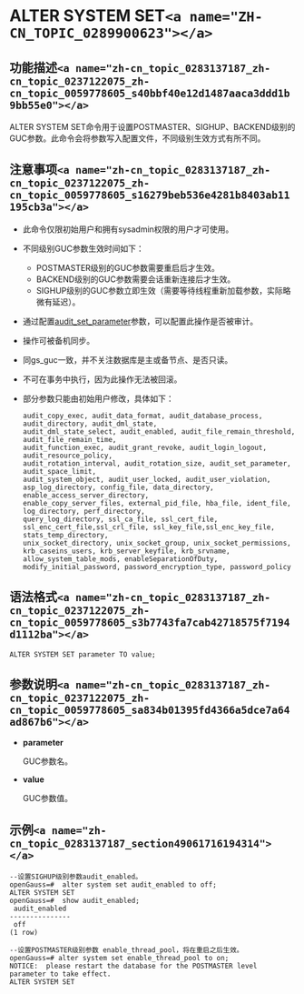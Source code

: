 # ALTER SYSTEM SET`<a name="ZH-CN_TOPIC_0289900623"></a>`

## 功能描述`<a name="zh-cn_topic_0283137187_zh-cn_topic_0237122075_zh-cn_topic_0059778605_s40bbf40e12d1487aaca3ddd1b9bb55e0"></a>`

ALTER SYSTEM SET命令用于设置POSTMASTER、SIGHUP、BACKEND级别的GUC参数。此命令会将参数写入配置文件，不同级别生效方式有所不同。

## 注意事项`<a name="zh-cn_topic_0283137187_zh-cn_topic_0237122075_zh-cn_topic_0059778605_s16279beb536e4281b8403ab11195cb3a"></a>`

- 此命令仅限初始用户和拥有sysadmin权限的用户才可使用。
- 不同级别GUC参数生效时间如下：

  - POSTMASTER级别的GUC参数需要重启后才生效。
  - BACKEND级别的GUC参数需要会话重新连接后才生效。
  - SIGHUP级别的GUC参数立即生效（需要等待线程重新加载参数，实际略微有延迟）。
- 通过配置[audit\_set\_parameter](../DatabaseReference/操作审计.md#zh-cn_topic_0283136929_zh-cn_topic_0237124747_zh-cn_topic_0059777487_sc59738d0efe94f909306fde1f3d04f1e)参数，可以配置此操作是否被审计。
- 操作可被备机同步。
- 同gs\_guc一致，并不关注数据库是主或备节点、是否只读。
- 不可在事务中执行，因为此操作无法被回滚。
- 部分参数只能由初始用户修改，具体如下：

  ```
  audit_copy_exec, audit_data_format, audit_database_process, audit_directory, audit_dml_state,
  audit_dml_state_select, audit_enabled, audit_file_remain_threshold, audit_file_remain_time,
  audit_function_exec, audit_grant_revoke, audit_login_logout, audit_resource_policy,
  audit_rotation_interval, audit_rotation_size, audit_set_parameter, audit_space_limit,
  audit_system_object, audit_user_locked, audit_user_violation,
  asp_log_directory, config_file, data_directory, enable_access_server_directory,
  enable_copy_server_files, external_pid_file, hba_file, ident_file, log_directory, perf_directory,
  query_log_directory, ssl_ca_file, ssl_cert_file, ssl_enc_cert_file,ssl_crl_file, ssl_key_file,ssl_enc_key_file, stats_temp_directory,
  unix_socket_directory, unix_socket_group, unix_socket_permissions,
  krb_caseins_users, krb_server_keyfile, krb_srvname, allow_system_table_mods, enableSeparationOfDuty,
  modify_initial_password, password_encryption_type, password_policy
  ```

## 语法格式`<a name="zh-cn_topic_0283137187_zh-cn_topic_0237122075_zh-cn_topic_0059778605_s3b7743fa7cab42718575f7194d1112ba"></a>`

```
ALTER SYSTEM SET parameter TO value;
```

## 参数说明`<a name="zh-cn_topic_0283137187_zh-cn_topic_0237122075_zh-cn_topic_0059778605_sa834b01395fd4366a5dce7a64ad867b6"></a>`

- **parameter**

  GUC参数名。
- **value**

  GUC参数值。

## 示例`<a name="zh-cn_topic_0283137187_section49061716194314"></a>`

```
--设置SIGHUP级别参数audit_enabled。
openGauss=#  alter system set audit_enabled to off;
ALTER SYSTEM SET
openGauss=#  show audit_enabled;
 audit_enabled
---------------
 off
(1 row)

--设置POSTMASTER级别参数 enable_thread_pool，将在重启之后生效。
openGauss=# alter system set enable_thread_pool to on;
NOTICE:  please restart the database for the POSTMASTER level parameter to take effect.
ALTER SYSTEM SET
```
